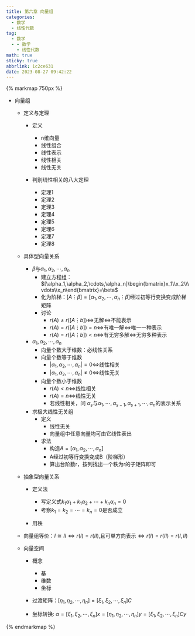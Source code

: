 ```yaml
---
title: 第六章 向量组
categories:
  - 数学
  - 线性代数
tag:
  - 数学
  - - 数学
    - 线性代数
math: true
sticky: true
abbrlink: 1c2ce631
date: 2023-08-27 09:42:22
---
```


{% markmap 750px %}

- 向量组
  
  - 定义与定理
    - 定义
      - n维向量
      - 线性组合
      - 线性表示
      - 线性相关
      - 线性无关
  
    - 判别线性相关的八大定理
      - 定理1
      - 定理2
      - 定理3
      - 定理4
      - 定理5
      - 定理6
      - 定理7
      - 定理8
  - 具体型向量关系
    - $\beta$与$\alpha_1,\alpha_2,\cdots,\alpha_n$
      - 建立方程组：$[\alpha_1,\alpha_2,\cdots,\alpha_n]\begin{bmatrix}x_1\\x_2\\\vdots\\x_n\end{bmatrix}=\beta$
      - 化为阶梯：$[A\vdots \beta]=[\alpha_1,\alpha_2,\cdots,\alpha_n\vdots \beta]$经过初等行变换变成阶梯矩阵
      - 讨论
        - $r(A)\ne r([A\vdots b])\Leftrightarrow$无解$\Leftrightarrow$不能表示
        - $r(A)=r([A\vdots b])=n\Leftrightarrow$有唯一解$\Leftrightarrow$唯一一种表示
        - $r(A)=r([A\vdots b])<n\Leftrightarrow$有无穷多解$\Leftrightarrow$无穷多种表示
    - $\alpha_1,\alpha_2,\cdots,\alpha_n$
      - 向量个数大于维数：必线性关系
      - 向量个数等于维数
        - $|\alpha_1,\alpha_2,\cdots,\alpha_n|=0\Leftrightarrow$线性相关
        - $|\alpha_1,\alpha_2,\cdots,\alpha_n|\ne 0\Leftrightarrow$线性无关
      - 向量个数小于维数
        - $r(A)<n\Leftrightarrow$线性相关
        - $r(A)=n\Leftrightarrow$线性无关
        - 若线性相关，问 $\alpha_s$与$\alpha_1,\cdots,\alpha_{s-1},\alpha_{s+1},\cdots,\alpha_n$的表示关系
    - 求极大线性无关组
      - 定义
        - 线性无关
        - 向量组中任意向量均可由它线性表出
      - 求法
        - 构造$A=[\alpha_1,\alpha_2,\cdots,\alpha_n]$
        - A经过初等行变换变成B（阶梯形）
        - 算出台阶数r，按列找出一个秩为r的子矩阵即可
  - 抽象型向量关系
    - 定义法
      - 写定义式$k_1\alpha_1+k_1\alpha_2+\cdots+k_n\alpha_n=0$
      - 考察$k_1=k_2=\cdots=k_n=0$是否成立
  
    - 用秩
  
  - 向量组等价：$I\cong II\Leftrightarrow r(I)=r(II),$且可单方向表示$\Leftrightarrow r(I)=r(II)=r(I,II)$
  - 向量空间
    - 概念
      - 基
      - 维数
      - 坐标
  
    - 过渡矩阵：$[\eta_1,\eta_2,\cdots,\eta_n]=[\xi_1,\xi_2,\cdots,\xi_n]C$
    - 坐标转换: $\alpha=[\xi_1,\xi_2,\cdots,\xi_n]x=[\eta_1,\eta_2,\cdots,\eta_n]y=[\xi_1,\xi_2,\cdots,\xi_n]Cy$
  

{% endmarkmap %}